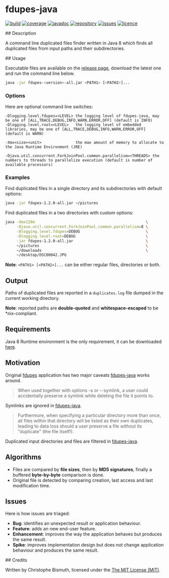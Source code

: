 # fdupes-java

[![build](https://travis-ci.org/cbismuth/fdupes-java.svg?branch=master)](https://travis-ci.org/cbismuth/fdupes-java)
[![coverage](https://coveralls.io/repos/github/cbismuth/fdupes-java/badge.svg?branch=master)](https://coveralls.io/github/cbismuth/fdupes-java?branch=master)
[![javadoc](http://javadoc.io/badge/com.github.cbismuth/fdupes-java.svg)](http://javadoc.io/doc/com.github.cbismuth/fdupes-java)
[![repository](https://maven-badges.herokuapp.com/maven-central/com.github.cbismuth/fdupes-java/badge.svg)](https://maven-badges.herokuapp.com/maven-central/com.github.cbismuth/fdupes-java/)
[![issues](https://img.shields.io/github/issues/cbismuth/fdupes-java.svg)](https://github.com/cbismuth/fdupes-java/issues)
[![licence](https://img.shields.io/badge/license-MIT-blue.svg)](https://raw.githubusercontent.com/cbismuth/fdupes-java/master/LICENSE.md)

## Description

A command line duplicated files finder written in Java 8 which finds all duplicated files from input paths and their subdirectories.

## Usage

Executable files are available on the [release page](https://github.com/cbismuth/fdupes-java/releases), download the
latest one and run the command line below. 

```bash
java -jar fdupes-<version>-all.jar <PATH1> [<PATH2>]...
```

### Options

Here are optional command line switches:

```
-Dlogging.level.fdupes=<LEVEL> the logging level of fdupes-java, may be one of [ALL,TRACE,DEBUG,INFO,WARN,ERROR,OFF] (default is INFO)
-Dlogging.level.root=<LEVEL>   the logging level of embedded libraries, may be one of [ALL,TRACE,DEBUG,INFO,WARN,ERROR,OFF] (default is WARN)

-Xmx<size><unit>               the max amount of memory to allocate to the Java Runtime Environment (JRE)

-Djava.util.concurrent.ForkJoinPool.common.parallelism=<THREADS> the numbers to threads to parallelize execution (default is number of available processors)
```

### Examples

Find duplicated files in a single directory and its subdirectories with default options:

```bash
java -jar fdupes-1.2.0-all.jar ~/pictures
```

Find duplicated files in a two directories with custom options:

```bash
java -Xmx128m                                                 \
     -Djava.util.concurrent.ForkJoinPool.common.parallelism=8 \
     -Dlogging.level.fdupes=DEBUG                             \
     -Dlogging.level.root=DEBUG                               \
     -jar fdupes-1.2.0-all.jar                                \
     ~/pictures                                               \
     ~/downloads                                              \
     ~/desktop/DSC00042.JPG
```

**Note**: `<PATH1> [<PATH2>]...` can be either regular files, directories or both.

## Output

Paths of duplicated files are reported in a `duplicates.log` file dumped in the current working directory.

**Note**: reported paths are **double-quoted** and **whitespace-escaped** to be *nix-compliant.

## Requirements

Java 8 Runtime environment is the only requirement, it can be downloaded [here](http://www.oracle.com/technetwork/java/javase/downloads/index.html).

## Motivation

Original [fdupes](https://github.com/adrianlopezroche/fdupes) application has two major caveats [fdupes-java](https://github.com/cbismuth/fdupes-java) works around.

> When  used  together  with  options  -s  or  --symlink,  a  user  could
  accidentally preserve a symlink while deleting the file it points to.

Symlinks are ignored in [fdupes-java](https://github.com/cbismuth/fdupes-java).

> Furthermore, when specifying a particular directory more than once, all
  files  within  that  directory  will be listed as their own duplicates,
  leading to data  loss  should  a  user  preserve  a  file  without  its
  "duplicate" (the file itself!).

Duplicated input directories and files are filtered in [fdupes-java](https://github.com/cbismuth/fdupes-java).

## Algorithms

* Files are compared by **file sizes**, then by **MD5 signatures**, finally a buffered **byte-by-byte** comparison is done.
* Original file is detected by comparing creation, last access and last modification time.

## Issues

Here is how issues are triaged:

* **Bug**: identifies an unexpected result or application behaviour.
* **Feature**: adds an new end-user feature.
* **Enhancement**: improves the way the application behaves but produces the same result.
* **Spike**: improves implementation design but does not change application behaviour and produces the same result.

## Credits

Written by Christophe Bismuth, licensed under the [The MIT License (MIT)](LICENSE.md).

